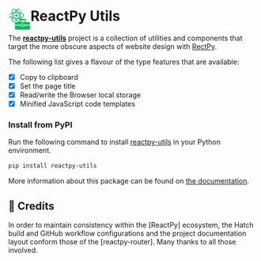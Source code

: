 # <img src="docs/src/assets/image/logo-toolbox.svg" align="left" height="45"/> ReactPy Utils

The **[reactpy-utils]** project is a collection of utilities and components that target the more obscure aspects
of website design with [RectPy]. 

The following list gives a flavour of the type features that are available:

- [X] Copy to clipboard
- [X] Set the page title
- [X] Read/write the Browser local storage 
- [X] Minified JavaScript code templates

### Install from PyPI

Run the following command to install [reactpy-utils] in your Python environment.

```bash linenums="0"
pip install reactpy-utils
```

More information about this package can be found on [the documentation](https://jonesst2608.github.io/reactpy-utils).

## 🙏 Credits

In order to maintain consistency within the [ReactPy] ecosystem, the Hatch build and GitHub workflow 
configurations and the project documentation layout conform those of the [reactpy-router]. Many thanks to 
all those involved.

[reactpy-utils]: https://pypi.org/jonesst2608/reactpy-utils/
[RectPy]: https://reactpy.dev/docs/index.html

